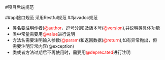 #项目后端规范

##api接口规范
采用Restful规范
##javadoc规范
* 类名要注明作者(<font color=red>@author</font>，逗号分割)及版本号(<font color=red>@version</font>),并说明类具体功能
* 类中常量需要用<font color=red>@value</font>进行说明
* 方法名需要注明输入参数(<font color=red>@param</font>)和返回数据(<font color=red>@return</font>),如有异常抛出，但需要注明异常内容(@exception)
* 类或者方法过期后不再使用时，需要用<font color=red>@deprecated</font>进行注明